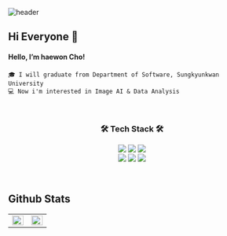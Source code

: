 ![header](https://capsule-render.vercel.app/api?type=soft&color=auto&height=150&section=header&text=HaeWonCho&fontSize=70&animation=twinkling)

## Hi Everyone 👋  
####  Hello, I’m haewon Cho!    
    🎓 I will graduate from Department of Software, Sungkyunkwan University   
    💻 Now i'm interested in Image AI & Data Analysis

<br/>  

<h3 align="center">🛠 Tech Stack 🛠</h3>

<p align="center">
<img src="https://img.shields.io/badge/Python-3766AB?style=flat-square&logo=Python&logoColor=white"/></a>
<img src="https://img.shields.io/badge/Java-007396?style=flat-square&logo=Java&logoColor=white"/></a>
<img src="https://img.shields.io/badge/C++-00599C?style=flat-square&logo=C%2B%2B&logoColor=white"/></a>
<br/>  
<img src="https://img.shields.io/badge/C-A8B9CC?style=flat-square&logo=C&logoColor=white"/></a>
<img src="https://img.shields.io/badge/Java-ffb13b?style=flat-square&logo=java&logoColor=white"/></a>
<img src="https://img.shields.io/badge/Android-32CD32?style=flat-square&logo=Android&logoColor=white"/></a>
</p>

<br/>  

<p align="center">

## Github Stats  
<table><tr><td valign="top" width="50%">

<img src="https://github-readme-stats.vercel.app/api?username=sala0320&show_icons=true&count_private=true&hide_border=true" align="left" style="width: 100%" />

</td><td valign="top" width="50%">

<img src="https://github-readme-stats.vercel.app/api/top-langs/?username=sala0320&hide_border=true&layout=compact" align="left" style="width: 100%" />

</td></tr></table>  

<br/>  
